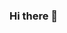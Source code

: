 ### Hi there 👋

<!--
**Wilsunrise/Wilsunrise** is a ✨ _special_ ✨ repository because its `README.md` (this file) appears on your GitHub profile.

<img src="https://github.com/Wilsunrise/Wilsunrise/assets/152748586/9a07a07f-82c2-4b8a-a66b-a309e5e980d7">
 
🔭 I’m currently working on an engineering degree in engineering school
🌱 I’m currently learning coding.
😄 Pronouns: he/him.
⚡ Fun fact: I am from Reunion Island
